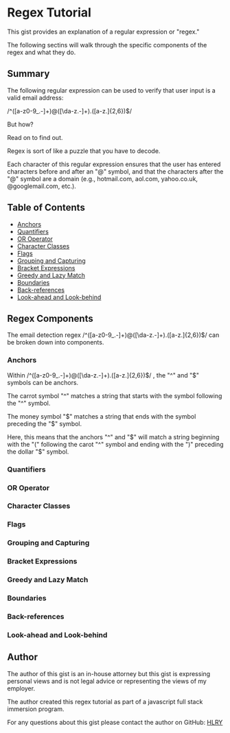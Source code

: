 # Regex Tutorial

This gist provides an explanation of a regular expression or "regex."

The following sectins will walk through the specific components of the regex and what they do.

## Summary

The following regular expression can be used to verify that user input is a valid email address: 

/^([a-z0-9_\.-]+)@([\da-z\.-]+)\.([a-z\.]{2,6})$/

But how?

Read on to find out. 

Regex is sort of like a puzzle that you have to decode.

Each character of this regular expression ensures that the user has entered characters before and after an "@" symbol, and that the characters after the "@" symbol are a domain (e.g., hotmail.com, aol.com, yahoo.co.uk, @googlemail.com, etc.).

## Table of Contents

- [Anchors](#anchors)
- [Quantifiers](#quantifiers)
- [OR Operator](#or-operator)
- [Character Classes](#character-classes)
- [Flags](#flags)
- [Grouping and Capturing](#grouping-and-capturing)
- [Bracket Expressions](#bracket-expressions)
- [Greedy and Lazy Match](#greedy-and-lazy-match)
- [Boundaries](#boundaries)
- [Back-references](#back-references)
- [Look-ahead and Look-behind](#look-ahead-and-look-behind)

## Regex Components
The email detection regex /^([a-z0-9_\.-]+)@([\da-z\.-]+)\.([a-z\.]{2,6})$/ can be broken down into components.

### Anchors
Within /^([a-z0-9_\.-]+)@([\da-z\.-]+)\.([a-z\.]{2,6})$/ , the "^" and "$" symbols can be anchors.

The carrot symbol "^" matches a string that starts with the symbol following the "^" symbol.

The money symbol "$" matches a string that ends with the symbol preceding the "$" symbol.

Here, this means that the anchors "^" and "$" will match a string beginning with the "(" following the carot "^" symbol and ending with the ")" preceding the dollar "$" symbol.

### Quantifiers

### OR Operator

### Character Classes

### Flags

### Grouping and Capturing

### Bracket Expressions

### Greedy and Lazy Match

### Boundaries

### Back-references

### Look-ahead and Look-behind

## Author

The author of this gist is an in-house attorney but this gist is expressing personal views and is not legal advice or representing the views of my employer.

The author created this regex tutorial as part of a javascript full stack immersion program.

For any questions about this gist please contact the author on GitHub: [HLRY](https://github.com/hlry) 
